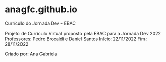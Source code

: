 # anagfc.github.io
Currículo do Jornada Dev - EBAC

Projeto de Currículo Virtual proposto pela EBAC para a Jornada Dev 2022
Professores: Pedro Brocaldi e Daniel Santos
Início: 22/11/2022
Fim: 28/11/2022

Criado por: Ana Gabriela